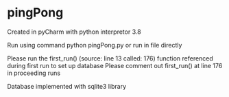 # pingPong

Created in pyCharm with python interpretor 3.8

Run using command python pingPong.py or run in file directly

Please run the first_run() (source: line 13   called: 176) function referenced during first run to set up database
Please comment out first_run() at line 176 in proceeding runs

Database implemented with sqlite3 library

